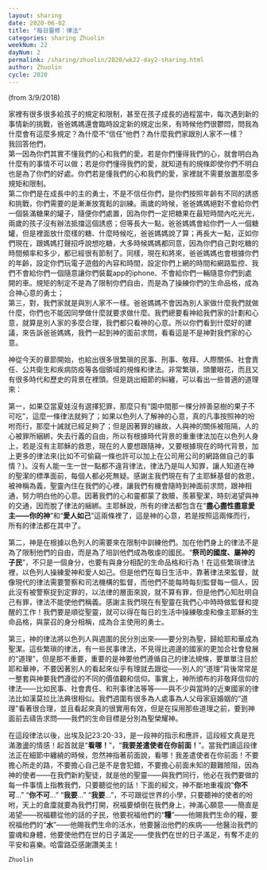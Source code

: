 ```yaml
---
layout: sharing
date: 2020-06-02
title: "每日靈修：律法"
categories: sharing Zhuolin
weekNum: 22
dayNum: 2
permalink: /sharing/zhuolin/2020/wk22-day2-sharing.html
author: Zhuolin
cycle: 2020
---
```


(from 3/9/2018)

家裡有很多很多給孩子的規定和限制，甚至在孩子成長的過程當中，每次遇到新的事情新的挑戰，爸爸媽媽還會臨時設定新的規定出來，有時候他們很鬱悶，問我為什麼會有這麼多規定？為什麼不“信任”他們？為什麼我們家跟別人家不一樣？  
我回答他們，  
第一因為你們其實不懂我們的心和我們的愛。若是你們懂得我們的心，就會明白為什麼有的事情不可以做；若是你們懂得我們的愛，就知道有的規條即使你們不明白也是為了你們的好處。你們若是懂我們的心和我們的愛，家裡就不需要放置那麼多規矩和限制。  
第二你們是在成長中的主的勇士，不是不信任你們，是你們按照年齡有不同的誘惑和挑戰，你們需要的是漸漸放寬鬆的訓練。兩歲的時候，爸爸媽媽絕對不會給你們一個裝滿糖果的罐子，隨便你們處置，因為你們一定把糖果在最短時間內吃光光，兩歲的孩子沒有辦法抵擋這個誘惑；但等長大一點，爸爸媽媽會給你們一人一個糖罐，但是裡面放什麼樣的糖、什麼時候吃，爸爸媽媽說了算；再長大一點，正如你們現在，跟媽媽打聲招呼說想吃糖，大多時候媽媽都同意，因為你們自己對吃糖的時間頻率和多少，都已經很有節制了。同樣，現在和將來，爸爸媽媽也會根據你們的年齡，設定你們玩電子遊戲的內容和時間，設定你們上網的時間和網路監控、我們不會給你們一個隨意讓你們裝載app的iphone、不會給你們一輛隨意你們到處開的車。規矩的制定不是為了限制你們自由，而是為了操練你們的生命品格，成為合神心意的勇士；  
第三，對，我們家就是與別人家不一樣。爸爸媽媽不會因為別人家做什麼我們就做什麼，你們也不能因同學做什麼就要求做什麼。我們總要看神給我們家的計劃和心意，就算是別人家的多麼合理，我們都只看神的心意。所以你們看到什麼好的建議，來告訴爸爸媽媽，我們一起到神的面前求問，看看這是不是神對我們家的心意。  

神從今天的章節開始，也給出很多很繁瑣的民事、刑事、敬拜、人際關係、社會責任、公共衛生和疾病防疫等各個領域的規條和律法。非常繁瑣，頭暈眼花，而且又有很多時代和歷史的背景在裡頭。但是跳出細節的糾纏，可以看出一些普適的道理來：  

第一，如果亞當夏娃沒有選擇犯罪，那麼只有“園中間那一棵分辨善惡樹的果子不可吃”，這麼一條律法就夠了；如果以色列人了解神的心意，真的凡事按照神的吩咐而行，那麼十誡就已經足夠了；但是因著罪的緣故，人與神的關係被阻隔，人的心被罪所綑綁，失去行義的自由，所以有根據時代背景的重重律法加在以色列人身上，若是沒有主耶穌的救恩，現在的人要想跟隨神，又要根據現在的時代背景，加上更多的律法來(比如不可偷竊一條也許可以加上在公司用公司的網路做自己的事情？)。沒有人能一生一世一點都不違背律法，律法乃是叫人知罪，讓人知道在神的聖潔的標準面前，每個人都必死無疑。感謝主我們現在有了主耶穌基督的救恩，被神稱為義，聖靈內住在我們的心裡，讓我們有機會隨時到神面前求問，跟神相通，努力明白他的心意。因著我們的心和靈都蒙了救贖，羨慕聖潔，時刻渴望與神的交通，因而脫了律法的綑綁。主耶穌說，所有的律法都包含在“**盡心盡性盡意愛主——你的神**”和“**愛人如己**”這兩條裡了，這是神的心意，若是按照這兩條而行，所有的律法都在其中了。  

第二，神是在根據以色列人的需要來在限制中訓練他們。加在他們身上的律法不是為了限制他們的自由，而是為了培訓他們成為敬虔的國民。“**祭司的國度、屬神的子民**”，不只是一個身分，也要有與身分相配的生命品格和行為！在這些繁瑣律法裡，以色列人操練愛神和愛人如己。但是他們在每日生活中，靠著律法來監督，就像現代的律法需要警察和司法機構的監督，而他們不能每時每刻監督每一個人，因此沒有被警察捉到定罪的，以法律的層面來說，就不算有罪，但是他們心知肚明自己有罪，律法不能使他們稱義。感謝主我們現在有聖靈在我們心中時時做監督和提醒的工作！我們要是順從聖靈，就可以得在每日的生活中操練敬虔和像主耶穌的生命品格，與蒙召的身分相稱，成為合主使用的勇士。  

第三，神的律法將以色列人與週圍的民分別出來——要分別為聖，歸給耶和華成為聖潔。這些繁瑣的律法，有一些民事律法，不見得比週邊的國家的更加合社會發展的“道理”，但是那不重要，重要的是神要他們遵循自己的律法規條，要單單注目於耶和華神，不要因著別人的看起來似乎有理就去跟從——別人的“道理”背後常常是一整套與神要我們遵從的不同的價值觀和信仰。事實上，神所頒布的非敬拜信仰的律法——比如民事、社會責任、和刑事律法等等——與不少與當時的近東國家的律法比如漢莫拉比法典很相似。我們週圍有很多為人處事為人父母家庭婚姻的“道理”看著很合理，並且看起來真的很實用有效，但是在採用那些道理之前，要到神面前去禱告求問——我們的生命目標是分別為聖榮耀神。  

在這段律法以後，出埃及記23:20-33，是一段神的指示和應許，這段經文真是充滿激盪的情感！起首就是“**看哪！**”，“**我要差遣使者在你前面！**”。當我們讀這段律法正在細節中纏繞的時候，忽然神指著前面說，看哪！我差遣使者在你前面！不要擔心所走的路，不要擔心自己是不是會犯錯，不要擔心前面未知的艱難險阻，因為神的使者——在我們新約聖徒，就是他的聖靈——與我們同行，他必在我們要做的每一件事情上指教我們，只要聽從他的話！下面的經文，神不斷地重複說“**你不可**...” “**你不可**...” “**我要**...” “**我要**...”，不可跟從世界的小學，只要聽神的使者的吩咐，天上的倉廩就要為我們打開，祝福要傾倒在我們身上，神滿心願意——簡直是渴望——祝福聽從他的話的子民，他要祝福他們的“**糧**”——他賜我們生命的糧，要祝福他們的“**水**”——他賜我們生命的活水，他要醫治他們的疾病——他醫治我們的靈魂和身體，他要使他們在世的日子滿足——使我們在世的日子滿足，有奪不走的平安和喜樂。哈雷路亞感謝讚美主！  


`Zhuolin`
